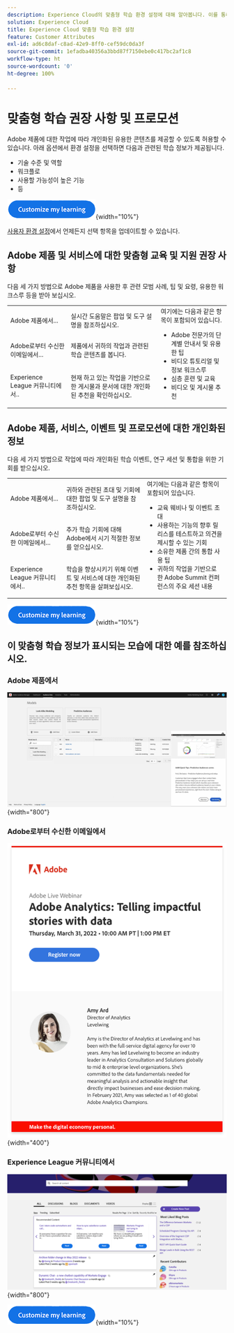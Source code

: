 ```yaml
---
description: Experience Cloud의 맞춤형 학습 환경 설정에 대해 알아봅니다. 이를 통해 고객은 사용 데이터를 기반으로 이메일, Adobe Experience Cloud 제품 및 Adobe Experience League 커뮤니티를 통해 개인화된 지원 및 프로모션을 받을 수 있습니다.
solution: Experience Cloud
title: Experience Cloud 맞춤형 학습 환경 설정
feature: Customer Attributes
exl-id: ad6c8daf-c8ad-42e9-8ff0-cef59dc0da3f
source-git-commit: 1efadba40356a3bbd87f7150ebe0c417bc2af1c8
workflow-type: ht
source-wordcount: '0'
ht-degree: 100%

---
```


# 맞춤형 학습 권장 사항 및 프로모션

Adobe 제품에 대한 작업에 따라 개인화된 유용한 콘텐츠를 제공할 수 있도록 허용할 수 있습니다. 아래 옵션에서 환경 설정을 선택하면 다음과 관련된 학습 정보가 제공됩니다.

* 기술 수준 및 역할
* 워크플로
* 사용할 가능성이 높은 기능
* 등

[![](assets/personalized-learning-customize-learning-button.png)](https://experience.adobe.com/?shell_forceuserconsent=true#/home){width="10%"}


[사용자 환경 설정](https://experience.adobe.com/preferences/)에서 언제든지 선택 항목을 업데이트할 수 있습니다.





## Adobe 제품 및 서비스에 대한 맞춤형 교육 및 지원 권장 사항

다음 세 가지 방법으로 Adobe 제품을 사용한 후 관련 모범 사례, 팁 및 요령, 유용한 워크스루 등을 받아 보십시오.

<table>
<tbody>
  <tr>
    <td>Adobe 제품에서...<br></td>
    <td>실시간 도움말은 팝업 및 도구 설명을 참조하십시오.</td>
    <td rowspan="3">여기에는 다음과 같은 항목이 포함되어 있습니다. <ul><li>Adobe 전문가의 단계별 안내서 및 유용한 팁</li> 
    <li>비디오 튜토리얼 및 정보 워크스루</li> 
    <li>심층 훈련 및 교육</li> 
    <li>비디오 및 게시물 추천</li>
    </ul></td>
  </tr>
  <tr>
    <td>Adobe로부터 수신한 이메일에서...</td>
    <td>제품에서 귀하의 작업과 관련된 학습 콘텐츠를 봅니다.</td>
  </tr>
  <tr>
    <td>Experience League 커뮤니티에서..</td>
    <td>현재 하고 있는 작업을 기반으로 한 게시물과 문서에 대한 개인화된 추천을 확인하십시오.</td>
  </tr>
</tbody>
</table>



## Adobe 제품, 서비스, 이벤트 및 프로모션에 대한 개인화된 정보

다음 세 가지 방법으로 작업에 따라 개인화된 학습 이벤트, 연구 세션 및 통합을 위한 기회를 받으십시오.

<table>
<tbody>
  <tr>
    <td>Adobe 제품에서...<br></td>
    <td>귀하와 관련된 초대 및 기회에 대한 팝업 및 도구 설명을 참조하십시오.</td>
    <td rowspan="3">여기에는 다음과 같은 항목이 포함되어 있습니다. <ul>
    <li>교육 웨비나 및 이벤트 초대</li> 
    <li>사용하는 기능의 향후 릴리스를 테스트하고 의견을 제시할 수 있는 기회</li>
    <li>소유한 제품 간의 통합 사용 팁</li> 
    <li>귀하의 작업을 기반으로 한 Adobe Summit 컨퍼런스의 주요 세션 내용</li>
    </ul></td>
  </tr>
  <tr>
    <td>Adobe로부터 수신한 이메일에서...</td>
    <td>추가 학습 기회에 대해 Adobe에서 시기 적절한 정보를 얻으십시오.</td>
  </tr>
  <tr>
    <td>Experience League 커뮤니티에서..</td>
    <td>학습을 향상시키기 위해 이벤트 및 서비스에 대한 개인화된 추천 항목을 살펴보십시오.</td>
  </tr>
</tbody>
</table>


[![](assets/personalized-learning-customize-learning-button.png)](https://experience.adobe.com/?shell_forceuserconsent=true#/home){width="10%"}




## 이 맞춤형 학습 정보가 표시되는 모습에 대한 예를 참조하십시오.


### Adobe 제품에서

![](assets/personalized-learning-in-product.gif){width="800"}



### Adobe로부터 수신한 이메일에서

![](assets/personalized-learning-email.png){width="400"}



### Experience League 커뮤니티에서

![](assets/personalized-learning-communities.png){width="800"}



[![](assets/personalized-learning-customize-learning-button.png)](https://experience.adobe.com/?shell_forceuserconsent=true#/home){width="10%"}
